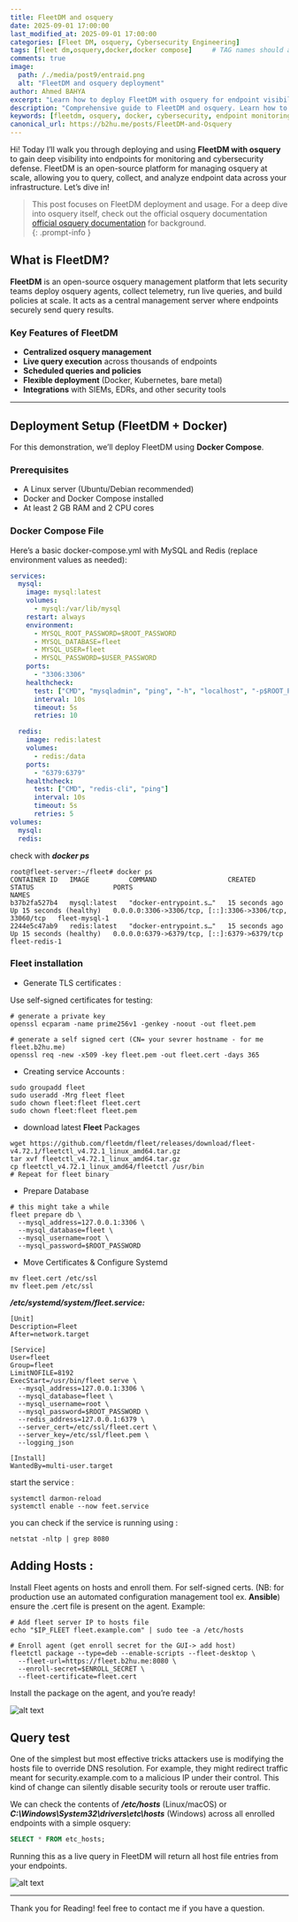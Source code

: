 ```yaml
---
title: FleetDM and osquery
date: 2025-09-01 17:00:00 
last_modified_at: 2025-09-01 17:00:00
categories: [Fleet DM, osquery, Cybersecurity Engineering]
tags: [fleet dm,osquery,docker,docker compose]     # TAG names should always be lowercase
comments: true
image:
  path: /./media/post9/entraid.png
  alt: "FleetDM and osquery deployment"
author: Ahmed BAHYA
excerpt: "Learn how to deploy FleetDM with osquery for endpoint visibility and monitoring. Complete walkthrough with Docker setup, configuration, and integration into your cybersecurity stack."
description: "Comprehensive guide to FleetDM and osquery. Learn how to deploy FleetDM with Docker, manage osquery agents, and integrate with your cybersecurity monitoring stack for enhanced visibility and defense."
keywords: [fleetdm, osquery, docker, cybersecurity, endpoint monitoring, purple team, siem, detection, response]
canonical_url: https://b2hu.me/posts/FleetDM-and-Osquery
---
```


Hi! Today I’ll walk you through deploying and using **FleetDM with osquery** to gain deep visibility into endpoints for monitoring and cybersecurity defense. FleetDM is an open-source platform for managing osquery at scale, allowing you to query, collect, and analyze endpoint data across your infrastructure. Let’s dive in!

> This post focuses on FleetDM deployment and usage. For a deep dive into osquery itself, check out the official osquery documentation [official osquery documentation](https://osquery.readthedocs.io/en/stable/) for background.  
{: .prompt-info }

## What is FleetDM?

**FleetDM** is an open-source osquery management platform that lets security teams deploy osquery agents, collect telemetry, run live queries, and build policies at scale. It acts as a central management server where endpoints securely send query results.  

### Key Features of FleetDM
- **Centralized osquery management**
- **Live query execution** across thousands of endpoints
- **Scheduled queries and policies**
- **Flexible deployment** (Docker, Kubernetes, bare metal)
- **Integrations** with SIEMs, EDRs, and other security tools

---
## Deployment Setup (FleetDM + Docker)

For this demonstration, we’ll deploy FleetDM using **Docker Compose**.

### Prerequisites
- A Linux server (Ubuntu/Debian recommended)
- Docker and Docker Compose installed
- At least 2 GB RAM and 2 CPU cores

### Docker Compose File
Here’s a basic docker-compose.yml with MySQL and Redis (replace environment values as needed):

```yaml
services:
  mysql:
    image: mysql:latest
    volumes:
      - mysql:/var/lib/mysql
    restart: always
    environment:
      - MYSQL_ROOT_PASSWORD=$ROOT_PASSWORD
      - MYSQL_DATABASE=fleet
      - MYSQL_USER=fleet
      - MYSQL_PASSWORD=$USER_PASSWORD
    ports:
      - "3306:3306"
    healthcheck:
      test: ["CMD", "mysqladmin", "ping", "-h", "localhost", "-p$ROOT_PASSWORD"]
      interval: 10s
      timeout: 5s
      retries: 10

  redis:
    image: redis:latest
    volumes:
      - redis:/data
    ports:
      - "6379:6379"
    healthcheck:
      test: ["CMD", "redis-cli", "ping"]
      interval: 10s
      timeout: 5s
      retries: 5
volumes:
  mysql:
  redis:
```
check with ***docker ps***
```shell
root@fleet-server:~/fleet# docker ps
CONTAINER ID   IMAGE          COMMAND                  CREATED          STATUS                    PORTS                                                    NAMES
b37b2fa527b4   mysql:latest   "docker-entrypoint.s…"   15 seconds ago   Up 15 seconds (healthy)   0.0.0.0:3306->3306/tcp, [::]:3306->3306/tcp, 33060/tcp   fleet-mysql-1
2244e5c47ab9   redis:latest   "docker-entrypoint.s…"   15 seconds ago   Up 15 seconds (healthy)   0.0.0.0:6379->6379/tcp, [::]:6379->6379/tcp              fleet-redis-1
``` 
### Fleet installation 
- Generate TLS certificates :

Use self-signed certificates for testing:
```shell
# generate a private key 
openssl ecparam -name prime256v1 -genkey -noout -out fleet.pem

# generate a self signed cert (CN= your sevrer hostname - for me fleet.b2hu.me)
openssl req -new -x509 -key fleet.pem -out fleet.cert -days 365
``` 
- Creating service Accounts :
```shell
sudo groupadd fleet
sudo useradd -Mrg fleet fleet
sudo chown fleet:fleet fleet.cert
sudo chown fleet:fleet fleet.pem
```
- download latest **Fleet** Packages 
```shell
wget https://github.com/fleetdm/fleet/releases/download/fleet-v4.72.1/fleetctl_v4.72.1_linux_amd64.tar.gz
tar xvf fleetctl_v4.72.1_linux_amd64.tar.gz
cp fleetctl_v4.72.1_linux_amd64/fleetctl /usr/bin
# Repeat for fleet binary
```
- Prepare Database
```shell
# this might take a while 
fleet prepare db \
  --mysql_address=127.0.0.1:3306 \
  --mysql_database=fleet \
  --mysql_username=root \
  --mysql_password=$ROOT_PASSWORD
```
- Move Certificates & Configure Systemd
```shell
mv fleet.cert /etc/ssl
mv fleet.pem /etc/ssl
```

***/etc/systemd/system/fleet.service:***

```shell
[Unit]
Description=Fleet
After=network.target

[Service]
User=fleet
Group=fleet
LimitNOFILE=8192
ExecStart=/usr/bin/fleet serve \
  --mysql_address=127.0.0.1:3306 \
  --mysql_database=fleet \
  --mysql_username=root \
  --mysql_password=$ROOT_PASSWORD \
  --redis_address=127.0.0.1:6379 \
  --server_cert=/etc/ssl/fleet.cert \
  --server_key=/etc/ssl/fleet.pem \
  --logging_json

[Install]
WantedBy=multi-user.target
```

start the service :

```shell
systemctl darmon-reload 
systemctl enable --now feet.service
```
you can check if the service is running using :

```shell
netstat -nltp | grep 8080
```
## Adding Hosts : 
Install Fleet agents on hosts and enroll them. For self-signed certs. (NB: for production use  an automated configuration management tool ex. **Ansible**) ensure the .cert file is present on the agent. Example:
```shell
# Add fleet server IP to hosts file
echo "$IP_FLEET fleet.example.com" | sudo tee -a /etc/hosts

# Enroll agent (get enroll secret for the GUI-> add host)
fleetctl package --type=deb --enable-scripts --fleet-desktop \
  --fleet-url=https://fleet.b2hu.me:8080 \
  --enroll-secret=$ENROLL_SECRET \
  --fleet-certificate=fleet.cert
```
Install the package on the agent, and you’re ready!

![alt text](../media/post8/image.png)

## Query test

One of the simplest but most effective tricks attackers use is modifying the hosts file to override DNS resolution. For example, they might redirect traffic meant for security.example.com to a malicious IP under their control. This kind of change can silently disable security tools or reroute user traffic.

We can check the contents of ***/etc/hosts*** (Linux/macOS) or ***C:\Windows\System32\drivers\etc\hosts*** (Windows) across all enrolled endpoints with a simple osquery:

```sql
SELECT * FROM etc_hosts;
```
Running this as a live query in FleetDM will return all host file entries from your endpoints.

![alt text](../media/post8/query_res.png)

---

Thank you for Reading! feel free to contact me if you have a question.
